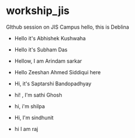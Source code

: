 # workship_jis
GIthub session on JIS Campus
hello, this is Deblina
- Hello it's Abhishek Kushwaha 
- Hello it's Subham Das
- Hellow, I am Arindam sarkar
- Hello Zeeshan Ahmed Siddiqui here
- Hi, it's Saptarshi Bandopadhyay
- hi! , I'm sathi Ghosh
- hi, i'm shilpa

- Hi, I'm sindhunit
- hi I am raj

